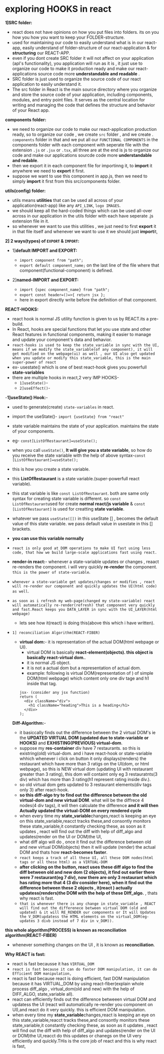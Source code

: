 # exploring HOOKS in react

**1]SRC  folder:**
- react does not have opinions on how you put files into folders. its on you how you how you want to keep your FOLDER-structure.
- used for maintaining our code to easily understand what is in our react-app, easily understand of folder-structure of our react-application  & for **structuring** our REACT-APP.
- even if you dont create SRC folder it will not affect on your application (apl's functionality), you application will run as it is ,  it just use to organize our code to make it production ready and make our react-applications source code more **understandable and readable** .
- SRC folder is just used to organize the source code of our react application to easily understand it.
- The src folder in React is the main source directory where you organize and store the source code of your application, including components, modules, and entry point files. It serves as the central location for writing and managing the code that defines the structure and behavior of your React app.

**components folder:**
-  we need to organize our code to make our react-application production ready, so to organize our code , we create `src` folder , and we create . `components` folder in that and we put all our `FUNCTIONAL COMPONENTS` in the components folder with each component with seperate file with the extension `.js` or `.jsx`  or `.tsx`, all three are at the end is js to organize our code and make our applications sourcde code more **understandable and redable**.
- then we export it in each component file for importinng it, to **import** it anywhere we need to **export** it first.
- suppose we want to use this component in app.js, then we need to simply **import** it first from this src/components folder.

**utils(config) folder:**
- utils means **utilities** that can be used all across of your application(react-app) like any `API_LINK`, `logo IMAGES`.
- we should keep all the hard-coded things which can be used all-over across in our application in the utils folder  with each have seperate .js extension file in it.
- so whenever we want to use this utilities , we just need to first **export** it in that file itself and whenever we want to use it we should just **import**it,



**2] 2 ways(types) of `EXPORT` & `IMPORT`:**
- 1]**default IMPORT and EXPORT:**
   - `import component from "path";`
   - `export default component_name;` on the last line of the file where that component(functional-component) is defined.
   
- 2]**named-IMPORT and EXPORT:**
  - `import {spec component_name} from "path";`
  - `export const header=()=>{
    return jsx };`
  - here in export directly write before the definition of that component.

**REACT-HOOKS:**
- react hook is normal JS utility function is given to us by REACT.its a pre-build.
- In React, hooks are special functions that let you use state and other React features in functional components, making it easier to manage and update your component's data and behavior. 
- `react-hooks is used to keep the state_variable in sync with the UI, means if we modify the state_variable(of any component), it will get modified on the webpage(ui) as well , our UI also get updated when you update or modify this state_variable, this is the main super-power of react`
- ex- usestate() which is one of best react-hook gives you powerfull **state-variables**
- there are multiple hooks in react,2 very IMP HOOKS-
  - `1]useState()`- 
  - `2]useEffect()`-

-**1]useState() Hook:**-
  - used to generate(create) `state-variables` in react. 
  - import the useState()- `import {useState} from "react"`
  - state variable maintains the state of your application. maintains the state of your components.
  - eg- `const[ListOfRestaurant]=useState();`
  - when you call `useState()`, **It will give you a state variable**, so how do you receive the state variable with the help of above syntax-`const [ListOfRestaurant]=useState();`
  - this is how you create a state variable.
  - this **ListOfRestaurant** is a state variable.(super-powerfull react variable).
  - this stat variable is like `const ListOfRestaurant`. both are same only syntax for creating state variable is different. so `const ListOfRestaurant`used for create **normal react/js variable** &  `const [ListOfRestaurant]` is used for creatting **state variable**.
  - whatever we pass `useState([])` in this useState [] , becomes the default value of this state variable.
  we pass default value in usestate in this [] brackets.
  - **you can use this variable normally**
  - `react is only good at DOM operations to make UI fast using less code, that how we build large-scale applications fast using react.`
  - **render-in react:**- whenever a state-variable updates or changes , reaact re-renders the component. i will very quickly **re-render** the component. `this is the power of state-variable`.
  - `whenever a state-variable get updates/changes or modifies , react will re-render our component and quickly updates the UI(html code) as well`.
- `as soon as i refresh my web-page(changed my state-variable) react will automatically re-render(refresh) that component very quickly and fast.React keeps you DATA_LAYER in sync with the UI_LAYER(html webpage)`
   - lets see how it(react) is doing this(above this which i have  written).
- `1] reconciliation Algorithm(REACT-FIBER)`

   - **virtual dom:**- it is representation of the actual DOM(html webpage or UI). 
     - virtual DOM is basically **react-element(objects). this object is basically react-virtual dom.**.
     - it is normal JS object.
     - it is not a actual dom but a representation of actual dom.
     - example: following is virtual DOM(representation of ) of simple  DOM(html webpage) which content only one div tage and h1 inside that tag.
      ```
      jsx- (consider any jsx function)
      return (
        <div className="div">
          <h1 className="heading">This is a heading</h1>
        </div>
      );
      ```

  **Diff-Algorithm:**-
   - it basiccally finds out the difference between the 2 virtual DOM's ie the **UPDATED VIRTUAL DOM (updated due to state-variable or HOOKS)** and **EXHISTING(PREVIOUS) virtual-dom**.
   - suppose my **res-container** div have 7 restaurants. so this is existring(old) virtual-dom. and i have react-hook or state-variable whhich whenever i click on button it only displays(renders) the restaurant which have more than 3 ratigs on the UI(dom, or html webpage), so this is NEW virtual dom (updating UI with restaurant greater than 3 rating), this dom will containt only eg 3 restauratnts(3 div) which has more than 3 rating(h1 represent rating inside div.).
   - so old virtual dom gets updated to 3 restaurant elements(div tags only 3) after react-hook. 
   - **so this diff-algo try to find out the difference between the old virtual-dom and new virtual DOM**. what will be the diffrece 4 nodes(4 div tags), it will then calculate the difference **and it will then Actually updated the virtual-DOM on every rendered cycle**
   - when every time my **state_variable**changes,react is keeping an eye on this state_variable,reacct tracks these,and consontly monitors these state_variable,it constantly checking these, as soon as it updates , react will find out the diff with help of diff_algo and updates(render on the UI or DOM)the UI,
    - what diff algo will do , once it find out the difference between old and new virtual DOM(objects) then it will update (render) the actual DOM and thats how **react-becomes faster**.
    - `react keeps a track of all these UI, all these DOM nodes(html tags or all these html) as a VIRTUAL-DOM`
    - **after clicking on the button, react uses these diff algo to find the diff between old and new dom (2 objects), it find out earlier there were 7 restaurant(eg 7 div), now there are only 3 restaurant which has rating more that 4 (3 div consider here), when it find out the difference between these 2 objects , it(react ) actually updatess(renders)the DOM with the help of these DIff_algo.** , thats why react is fast.
    - `that is whenever there is any change in state_variable , REACT will find out the differenece between virtual DOM (old and updated) & it will RE_RENDER our components or It will Updates the V_DOM(updatess the HTML elements on the virtual_DOM(eg-updates 3 divb instead of 7 div in v_DOM)).`

  
**this whole algorithm(PROCESS) is known as reconciliation algorithm(REACT-FIBER)**
- whenever something changes on the UI , it is known as **reconciliation**.




**Why REACT is fast:**
- react is fast becausse it has `VIRTUAL_DOM`
- `react is fast because it can do faster DOM manipulation, it can do Efficient DOM manipulation,`
- react is fast because react is doing efficient, fast DOM manipulation because it has VIRTUAL_DOM by using react-fiber(explain whole process diff_algo , virtual_dom(old and new) with the help of DIFF_ALGO, state_variable all).
- react can efficiently finds out the difference betweeen virtual DOM and updatess the UI (react will automatically re-render you component on UI),and react do it very quickly. this is efficient DOM manipulation.
- when every time my **state_variable**changes,react is keeping an eye on this state_variable,reacct tracks these,and consontly monitors these state_variable,it constantly checking these, as soon as it updates , react will find out the diff with help of diff_algo and updates(render on the UI or DOM)the UI,reacct do this updates or chanegs on the UI very efficiently and quickly.THis is the core job of react and this is why react is fast,



